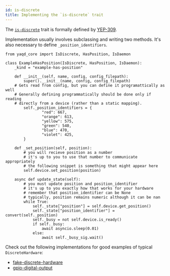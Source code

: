```yaml
---
id: is-discrete
title: Implementing the `is-discrete` trait
---
```


The [`is-discrete`](https://yaq.fyi/traits/is-discrete) trait is formally defined by [YEP-309](https://yeps.yaq.fyi/309).

Implementation usually involves subclassing and writing two methods.
It's also necessary to define `_position_identifiers`.

```
from yaqd_core import IsDiscrete, HasPosition, IsDaemon

class ExampleHasPosition(IsDiscrete, HasPosition, IsDaemon):
    _kind = "example-has-position"

    def __init__(self, name, config, config_filepath):
        super().__init__(name, config, config_filepath)
	# Gets read from config, but you can define it programattically as well
	# Generally defining programmatically should be done only if reading
	# directly from a device (rather than a static mapping).
        self._position_identifiers = {
                "red": 667,
                "orange": 613,
                "yellow": 575,
                "green": 540,
                "blue": 470,
                "violet": 425,
        }

    def _set_position(self, position):
        # you will recieve position as a number
        # it's up to you to use that number to communicate appropriately
        # the following snippet is something that might appear here
        self.device.set_position(position)

    async def update_state(self):
        # you must update position and position_identifier
        # it's up to you exactly how that works for your hardware
        # remember that position_identifier can be None
        # typically, position remains numeric although it can be nan
        while True:
            self._state["position"] = self.device.get_position()
            self._state["position_identifier"] = convert(self._position)
            self._busy = not self.device.is_ready()
            if self._busy:
                await asyncio.sleep(0.01)
            else:
                await self._busy_sig.wait()
```

Check out the following implementations for good examples of typical `DiscreteHardware`:

- [fake-discrete-hardware](https://gitlab.com/yaq/yaqd-fakes/-/blob/master/yaqd_fakes/_fake_discrete_hardware.py)
- [gpio-digital-output](https://gitlab.com/yaq/yaqd-rpi-gpio/-/blob/master/yaqd_rpi_gpio/_gpio_digital_output.py)
